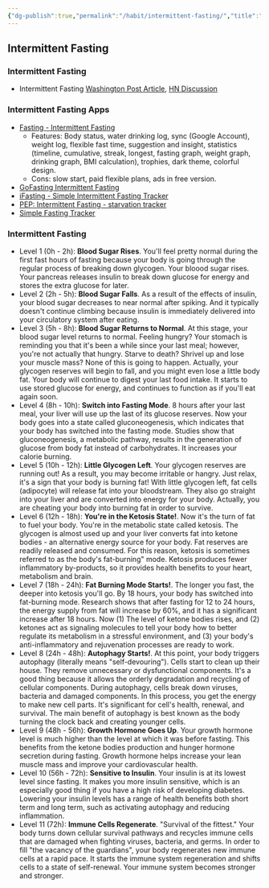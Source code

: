 ```yaml
---
{"dg-publish":true,"permalink":"/habit/intermittent-fasting/","title":"intermittent-fasting","created":"2023-03-04T05:17:42.810+07:00","updated":"2025-08-06T07:13:07.408+07:00"}
---
```



## Intermittent Fasting

### Intermittent Fasting

- Intermittent Fasting [Washington Post Article](https://www.washingtonpost.com/health/intermittent-fasting-works-for-many--not-only-for-weight-loss-but-also-for-heart-health/2020/06/12/11420c1c-a4d5-11ea-b619-3f9133bbb482_story.html), [HN Discussion](https://news.ycombinator.com/item?id=23514651)

### Intermittent Fasting Apps

- [Fasting - Intermittent Fasting](https://play.google.com/store/apps/details?id=bodyfast.zero.fastingtracker.weightloss)
    - Features: Body status, water drinking log, sync (Google Account), weight log, flexible fast time, suggestion and insight, statistics (timeline, cumulative, streak, longest, fasting graph, weight graph, drinking graph, BMI calculation), trophies, dark theme, colorful design.
    - Cons: slow start, paid flexible plans, ads in free version.
- [GoFasting Intermittent Fasting](https://play.google.com/store/apps/details?id=gofasting.fastingtracker.fasting.intermittentfasting)
- [iFasting - Simple Intermittent Fasting Tracker](https://play.google.com/store/apps/details?id=com.ibuild.ifasting)
- [PEP: Intermittent Fasting - starvation tracker](https://play.google.com/store/apps/details?id=com.fivecraft.pep_fasting_free)
- [Simple Fasting Tracker](https://play.google.com/store/apps/details?id=com.cooper.fasting)

### Intermittent Fasting

- Level 1 (0h - 2h): **Blood Sugar Rises**. You'll feel pretty normal during the first fast hours of fasting because your body is going through the regular process of breaking down glycogen. Your bloood sugar rises. Your pancreas releases insulin to break down glucose for energy and stores the extra glucose for later.
- Level 2 (2h - 5h): **Blood Sugar Falls**. As a result of the effects of insulin, your blood sugar decreases to near normal after spiking. And it typically doesn't continue climbing because insulin is immediately delivered into your circulatory system after eating.
- Level 3 (5h - 8h): **Blood Sugar Returns to Normal**. At this stage, your blood sugar level returns to normal. Feeling hungry? Your stomach is reminding you that it's been a while since your last meal; however, you're not actually that hungry. Starve to death? Shrivel up and lose your muscle mass? None of this is going to happen. Actually, your glycogen reserves will begin to fall, and you might even lose a little body fat. Your body will continue to digest your last food intake. It starts to use stored glucose for energy, and continues to function as if you'll eat again soon.
- Level 4 (8h - 10h): **Switch into Fasting Mode**. 8 hours after your last meal, your liver will use up the last of its glucose reserves. Now your body goes into a state called gluconeogenesis, which indicates that your body has switched into the fasting mode. Studies show that gluconeogenesis, a metabolic pathway, results in the generation of glucose from body fat instead of carbohydrates. It increases your calorie burning.
- Level 5 (10h - 12h): **Little Glycogen Left**. Your glycogen reserves are running out! As a result, you may become irritable or hangry. Just relax, it's a sign that your body is burning fat! With little glycogen left, fat cells (adipocyte) will release fat into your bloodstream. They also go straight into your liver and are converted into energy for your body. Actually, you are cheating your body into burning fat in order to survive.
- Level 6 (12h - 18h): **You're in the Ketosis State!**. Now it's the turn of fat to fuel your body. You're in the metabolic state called ketosis. The glycogen is almost used up and your liver converts fat into ketone bodies - an alternative energy source for your body. Fat reserves are readily released and consumed. For this reason, ketosis is sometimes referred to as the body's fat-burning" mode. Ketosis produces fewer inflammatory by-products, so it provides health benefits to your heart, metabolism and brain.
- Level 7 (18h - 24h): **Fat Burning Mode Starts!**. The longer you fast, the deeper into ketosis you'll go. By 18 hours, your body has switched into fat-burning mode. Research shows that after fasting for 12 to 24 hours, the energy supply from fat will increase by 60%, and it has a significant increase after 18 hours. Now (1) The level of ketone bodies rises, and (2) ketones act as signaling molecules to tell your body how to better regulate its metabolism in a stressful environment, and (3) your body's anti-inflammatory and rejuvenation processes are ready to work.
- Level 8 (24h - 48h): **Autophagy Starts!**. At this point, your body triggers autophagy (literally means "self-devouring"). Cells start to clean up their house. They remove unnecessary or dysfunctional components. It's a good thing because it allows the orderly degradation and recycling of cellular components. During autophagy, cells break down viruses, bacteria and damaged components. In this process, you get the energy to make new cell parts. It's significant for cell's health, renewal, and survival. The main benefit of autophagy is best known as the body turning the clock back and creating younger cells.
- Level 9 (48h - 56h): **Growth Hormone Goes Up**. Your growth hormone level is much higher than the level at which it was before fasting. This benefits from the ketone bodies production and hunger hormone secretion during fasting. Growth hormone helps increase your lean muscle mass and improve your cardiovascular health.
- Level 10 (56h - 72h): **Sensitive to Insulin**. Your insulin is at its lowest level since fasting. It makes you more insulin sensitive, which is an especially good thing if you have a high risk of developing diabetes. Lowering your insulin levels has a range of health benefits both short term and long term, such as activating autophagy and reducing inflammation.
- Level 11 (72h): **Immune Cells Regenerate**. "Survival of the fittest." Your body turns down cellular survival pathways and recycles immune cells that are damaged when fighting viruses, bacteria, and germs. In order to fill "the vacancy of the guardians", your body regenerates new immune cells at a rapid pace. It starts the immune system regeneration and shifts cells to a state of self-renewal. Your immune system becomes stronger and stronger.
